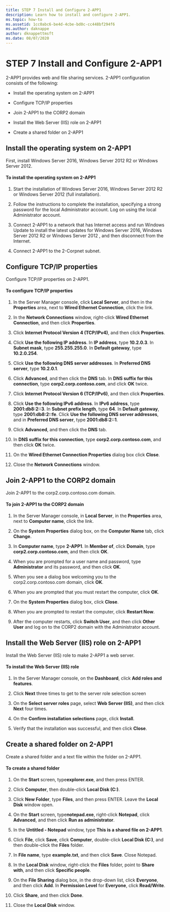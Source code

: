 ```yaml
---
title: STEP 7 Install and Configure 2-APP1
description: Learn how to install and configure 2-APP1.
ms.topic: how-to
ms.assetid: 1cc0abc6-be4d-4cbe-bd0c-cc448bf294f6
ms.author: daknappe
author: dknappettmsft
ms.date: 08/07/2020
---
```


# STEP 7 Install and Configure 2-APP1

2-APP1 provides web and file sharing services. 2-APP1 configuration consists of the following:

- Install the operating system on 2-APP1

- Configure TCP/IP properties

- Join 2-APP1 to the CORP2 domain

- Install the Web Server (IIS) role on 2-APP1

- Create a shared folder on 2-APP1

## <a name="bkmk_InstallOS"></a>Install the operating system on 2-APP1
First, install  Windows Server 2016, Windows Server 2012 R2 or Windows Server 2012.

#### To install the operating system on 2-APP1

1.  Start the installation of  Windows Server 2016,  Windows Server 2012 R2  or  Windows Server 2012  (full installation).

2.  Follow the instructions to complete the installation, specifying a strong password for the local Administrator account. Log on using the local Administrator account.

3.  Connect 2-APP1 to a network that has Internet access and run Windows Update to install the latest updates for  Windows Server 2016,  Windows Server 2012 R2  or  Windows Server 2012 , and then disconnect from the Internet.

4.  Connect 2-APP1 to the 2-Corpnet subnet.

## <a name="bkmk_TCP"></a>Configure TCP/IP properties
Configure TCP/IP properties on 2-APP1.

#### To configure TCP/IP properties

1.  In the Server Manager console, click **Local Server**, and then in the **Properties** area, next to **Wired Ethernet Connection**, click the link.

2.  In the **Network Connections** window, right-click **Wired Ethernet Connection**, and then click **Properties**.

3.  Click **Internet Protocol Version 4 (TCP/IPv4)**, and then click **Properties**.

4.  Click **Use the following IP address**. In **IP address**, type **10.2.0.3**. In **Subnet mask**, type **255.255.255.0**. In **Default gateway**, type **10.2.0.254**.

5.  Click **Use the following DNS server addresses**. In **Preferred DNS server**, type **10.2.0.1**.

6.  Click **Advanced**, and then click the **DNS** tab. In **DNS suffix for this connection**, type **corp2.corp.contoso.com**, and click **OK** twice.

7.  Click **Internet Protocol Version 6 (TCP/IPv6)**, and then click **Properties**.

8.  Click **Use the following IPv6 address**. In **IPv6 address**, type **2001:db8:2::3**. In **Subnet prefix length**, type **64**. In **Default gateway**, type **2001:db8:2::fe**. Click **Use the following DNS server addresses**, and in **Preferred DNS server**, type **2001:db8:2::1**.

9. Click **Advanced**, and then click the **DNS** tab.

10. In **DNS suffix for this connection**, type **corp2.corp.contoso.com**, and then click **OK** twice.

11. On the **Wired Ethernet Connection Properties** dialog box click **Close**.

12. Close the **Network Connections** window.

## <a name="bkmk_JoinDomain"></a>Join 2-APP1 to the CORP2 domain
Join 2-APP1 to the corp2.corp.contoso.com domain.

#### To join 2-APP1 to the CORP2 domain

1.  In the Server Manager console, in **Local Server**, in the **Properties** area, next to **Computer name**, click the link.

2.  On the **System Properties** dialog box, on the **Computer Name** tab, click **Change**.

3.  In **Computer name**, type **2-APP1**. In **Member of**, click **Domain**, type **corp2.corp.contoso.com**, and then click **OK**.

4.  When you are prompted for a user name and password, type **Administrator** and its password, and then click **OK**.

5.  When you see a dialog box welcoming you to the corp2.corp.contoso.com domain, click **OK**.

6.  When you are prompted that you must restart the computer, click **OK**.

7.  On the **System Properties** dialog box, click **Close**.

8.  When you are prompted to restart the computer, click **Restart Now**.

9. After the computer restarts, click **Switch User**, and then click **Other User** and log on to the CORP2 domain with the Administrator account.

## <a name="bkmk_IIS"></a>Install the Web Server (IIS) role on 2-APP1
Install the Web Server (IIS) role to make 2-APP1 a web server.

#### To install the Web Server (IIS) role

1.  In the Server Manager console, on the **Dashboard**, click **Add roles and features**.

2.  Click **Next** three times to get to the server role selection screen

3.  On the **Select server roles** page, select **Web Server (IIS)**, and then click **Next** four times.

4.  On the **Confirm installation selections** page, click **Install**.

5.  Verify that the installation was successful, and then click **Close**.

## <a name="bkmk_Share"></a>Create a shared folder on 2-APP1
Create a shared folder and a text file within the folder on 2-APP1.

#### To create a shared folder

1.  On the **Start** screen, type**explorer.exe**, and then press ENTER.

2.  Click **Computer**, then double-click **Local Disk (C:)**.

3.  Click **New Folder**, type **Files**, and then press ENTER. Leave the **Local Disk** window open.

4.  On the **Start** screen, type**notepad.exe**, right-click **Notepad**, click **Advanced**, and then click **Run as administrator**.

5.  In the **Untitled - Notepad** window, type **This is a shared file on 2-APP1**.

6.  Click **File**, click **Save**, click **Computer**, double-click **Local Disk (C:)**, and then double-click the **Files** folder.

7.  In **File name**, type **example.txt**, and then click **Save**. Close Notepad.

8.  In the **Local Disk** window, right-click the **Files** folder, point to **Share with**, and then click **Specific people**.

9. On the **File Sharing** dialog box, in the drop-down list, click **Everyone**, and then click **Add**. In **Permission Level** for **Everyone**, click **Read/Write**.

10. Click **Share**, and then click **Done**.

11. Close the **Local Disk** window.



